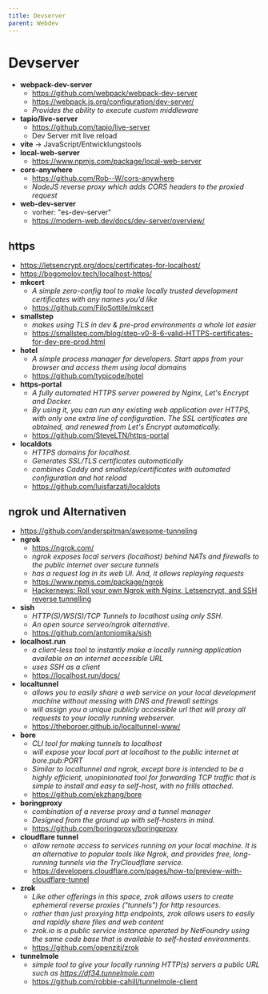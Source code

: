 ```yaml
---
title: Devserver
parent: Webdev
---
```


# Devserver
- **webpack-dev-server**
  - <https://github.com/webpack/webpack-dev-server>
  - <https://webpack.js.org/configuration/dev-server/>
  - *Provides the ability to execute custom middleware*
- **tapio/live-server**
  - <https://github.com/tapio/live-server>
  - Dev Server mit live reload
- **vite** → JavaScript/Entwicklungstools
- **local-web-server**
  - <https://www.npmjs.com/package/local-web-server>
- **cors-anywhere**
  - <https://github.com/Rob--W/cors-anywhere>
  - *NodeJS reverse proxy which adds CORS headers to the proxied request*
- **web-dev-server**
  - vorher: "es-dev-server"
  - <https://modern-web.dev/docs/dev-server/overview/>


## https
- <https://letsencrypt.org/docs/certificates-for-localhost/>
- <https://bogomolov.tech/localhost-https/>
- **mkcert**
  - *A simple zero-config tool to make locally trusted development certificates with any names you'd like*
  - <https://github.com/FiloSottile/mkcert>
- **smallstep**
  - *makes using TLS in dev & pre-prod environments a whole lot easier*
  - <https://smallstep.com/blog/step-v0-8-6-valid-HTTPS-certificates-for-dev-pre-prod.html>
- **hotel**
  - *A simple process manager for developers. Start apps from your browser and access them using local domains*
  - <https://github.com/typicode/hotel>
- **https-portal**
  - *A fully automated HTTPS server powered by Nginx, Let's Encrypt and Docker.*
  - *By using it, you can run any existing web application over HTTPS, with only one extra line of configuration. The SSL certificates are obtained, and renewed from Let's Encrypt automatically.*
  - <https://github.com/SteveLTN/https-portal>
- **localdots**
  - *HTTPS domains for localhost.*
  - *Generates SSL/TLS certificates automatically*
  - *combines Caddy and smallstep/certificates with automated configuration and hot reload*
  - <https://github.com/luisfarzati/localdots>


## ngrok und Alternativen
- <https://github.com/anderspitman/awesome-tunneling>
- **ngrok**
  - <https://ngrok.com/>
  - *ngrok exposes local servers (localhost) behind NATs and firewalls to the public internet over secure tunnels*
  - *has a request log in its web UI. And, it allows replaying requests*
  - <https://www.npmjs.com/package/ngrok>
  - [Hackernews: Roll your own Ngrok with Nginx, Letsencrypt, and SSH reverse tunnelling](https://news.ycombinator.com/item?id=30891494)
- **sish**
  - *HTTP(S)/WS(S)/TCP Tunnels to localhost using only SSH.*
  - *An open source serveo/ngrok alternative.*
  - <https://github.com/antoniomika/sish>
- **localhost.run**
  - *a client-less tool to instantly make a locally running application available on an internet accessible URL*
  - *uses SSH as a client*
  - <https://localhost.run/docs/>
- **localtunnel**
  - *allows you to easily share a web service on your local development machine without messing with DNS and firewall settings*
  - *will assign you a unique publicly accessible url that will proxy all requests to your locally running webserver.*
  - <https://theboroer.github.io/localtunnel-www/>
- **bore**
  - *CLI tool for making tunnels to localhost*
  - *will expose your local port at localhost to the public internet at bore.pub:PORT*
  - *Similar to localtunnel and ngrok, except bore is intended to be a highly efficient, unopinionated tool for forwarding TCP traffic that is simple to install and easy to self-host, with no frills attached.*
  - <https://github.com/ekzhang/bore>
- **boringproxy**
  - *combination of a reverse proxy and a tunnel manager*
  - *Designed from the ground up with self-hosters in mind.*
  - <https://github.com/boringproxy/boringproxy>
- **cloudflare tunnel**
  - *allow remote access to services running on your local machine. It is an alternative to popular tools like Ngrok, and provides free, long-running tunnels via the TryCloudflare service.*
  - <https://developers.cloudflare.com/pages/how-to/preview-with-cloudflare-tunnel>
- **zrok**
  - *Like other offerings in this space, zrok allows users to create ephemeral reverse proxies ("tunnels") for http resources.*
  - *rather than just proxying http endpoints, zrok allows users to easily and rapidly share files and web content*
  - *zrok.io is a public service instance operated by NetFoundry using the same code base that is available to self-hosted environments.*
  - <https://github.com/openziti/zrok>
- **tunnelmole**
  - *simple tool to give your locally running HTTP(s) servers a public URL such as https://df34.tunnelmole.com*
  - <https://github.com/robbie-cahill/tunnelmole-client>
